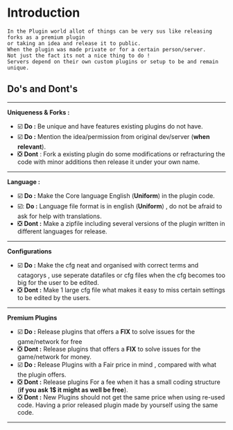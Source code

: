# Introduction
```
In the Plugin world allot of things can be very sus like releasing forks as a premium plugin
or taking an idea and release it to public.
When the plugin was made private or for a certain person/server.
Not just the fact its not a nice thing to do !
Servers depend on their own custom plugins or setup to be and remain unique.
```
## Do's and Dont's
---
**Uniqueness & Forks :**
- :ballot_box_with_check: **Do :** Be unique and have features existing plugins do not have.
- :ballot_box_with_check: **Do :** Mention the idea/permission from original dev/server (**when relevant**).
- :negative_squared_cross_mark: **Dont** : Fork a existing plugin do some modifications or refracturing the code with minor additions then release it under your own name.
---
**Language :**
- :ballot_box_with_check: **Do :** Make the Core language English (**Uniform**) in the plugin code.
- :ballot_box_with_check:: **Do :** Language file format is in english (**Uniform**) , do not be afraid to ask for help with translations.
- :negative_squared_cross_mark: **Dont :** Make a zipfile including several versions of the plugin written in different languages for release.
---
**Configurations**
- :ballot_box_with_check: **Do :** Make the cfg neat and organised with correct terms and catagorys , use seperate datafiles or cfg files when the cfg becomes too big for the user to be edited.
- :negative_squared_cross_mark: **Dont :** Make 1 large cfg file what makes it easy to miss certain settings to be edited by the users.
---
**Premium Plugins**
- :ballot_box_with_check: **Do :** Release plugins that offers a **FIX** to solve issues for the game/network for free
- :negative_squared_cross_mark: **Dont :** Release plugins that offers a **FIX** to solve issues for the game/network for money.
- :ballot_box_with_check: **Do :** Release Plugins with a Fair price in mind , compared with what the plugin offers.
- :negative_squared_cross_mark: **Dont :** Release plugins For a fee when it has a small coding structure (**if you ask 1$ it might as well be free**).
- :negative_squared_cross_mark: **Dont :** New Plugins should not get the same price when using re-used code.
Having a prior released plugin made by yourself using the same code.
---
